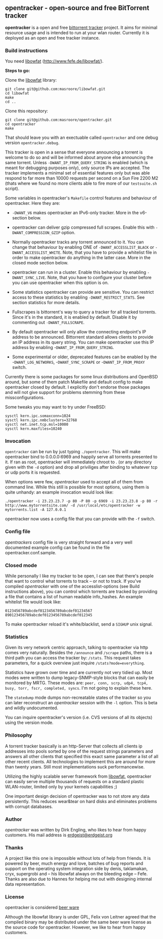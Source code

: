 ## opentracker - open-source and free BitTorrent tracker

**opentracker** is a open and free [bittorrent tracker](http://wiki.theory.org/BitTorrentSpecification) project. It aims for minimal resource usage and is intended to run at your wlan router. Currently it is deployed as an open and free tracker instance.


### Build instructions

You need [libowfat](https://github.com/masroore/libowfat) (http://www.fefe.de/libowfat/).


**Steps to go:**

Clone the [libowfat](https://github.com/masroore/libowfat) library:

	git clone git@github.com:masroore/libowfat.git
	cd libowfat
	make	
	cd ..
	
Clone this repository:

	git clone git@github.com:masroore/opentracker.git
	cd opentracker
	make
	

That should leave you with an exectuable called `opentracker` and one debug version `opentracker.debug`.

This tracker is open in a sense that everyone announcing a torrent is welcome to do so and will be informed about anyone else announcing the same torrent. Unless
`-DWANT_IP_FROM_QUERY_STRING` is enabled (which is meant for debugging purposes only), only source IPs are accepted. The tracker implements a minimal set of
essential features only but was able respond to far more than 10000 requests per second on a Sun Fire 2200 M2 (thats where we found no more clients able to fire
more of our `testsuite.sh` script).

Some variables in opentracker's `Makefile` control features and behaviour of opentracker. Here they are:

* `-DWANT_V6` makes opentracker an IPv6-only tracker. More in the v6-section below.

* opentracker can deliver gzip compressed full scrapes. Enable this with `-DWANT_COMPRESSION_GZIP` option.

* Normally opentracker tracks any torrent announced to it. You can change that behaviour by enabling ONE of `-DWANT_ACCESSLIST_BLACK` or `-DWANT_ACCESSLIST_WHITE`. Note, that you have to provide a whitelist file in order to make opentracker do anything in the latter case. More in the closed mode section below.

* opentracker can run in a cluster. Enable this behaviour by enabling `-DWANT_SYNC_LIVE`. Note, that you have to configure your cluster before you can use opentracker when this option is on.

* Some statistics opentracker can provide are sensitive. You can restrict access to these statistics by enabling `-DWANT_RESTRICT_STATS`. See section statistics for more details.

* Fullscrapes is bittorrent's way to query a tracker for all tracked torrents. Since it's in the standard, it is enabled by default. Disable it by commenting out `-DWANT_FULLSCRAPE`.

* By default opentracker will only allow the connecting endpoint's IP address to be announced. Bittorrent standard allows clients to provide an IP address in its query string. You can make opentracker use this IP address by enabling -`DWANT_IP_FROM_QUERY_STRING`.

* Some experimental or older, deprecated features can be enabled by the -`DWANT_LOG_NETWORKS`, -`DWANT_SYNC_SCRAPE` or -`DWANT_IP_FROM_PROXY` switch.

Currently there is some packages for some linux distributions and OpenBSD around, but some of them patch Makefile and default config to make opentracker closed by default. I explicitly don't endorse those packages and will not give support for problems stemming from these missconfigurations.

Some tweaks you may want to try under FreeBSD:

	sysctl kern.ipc.somaxconn=1024
	sysctl kern.ipc.nmbclusters=32768
	sysctl net.inet.tcp.msl=10000
	sysctl kern.maxfiles=10240



### Invocation

`opentracker` can be run by just typing `./opentracker`. This will make opentracker bind to 0.0.0.0:6969 and happily serve all torrents presented to it. If ran as root, opentracker will immediately chroot to . (or any directory given with the `-d` option) and drop all priviliges after binding to whatever tcp or udp ports it is requested.

When options were few, *opentracker* used to accept all of them from command line. While this still is possible for most options, using them is quite unhandy: an example invocation would look like:

	./opentracker -i 23.23.23.7 -p 80 -P 80 -p 6969 -i 23.23.23.8 -p 80 -r http://www.mytorrentsite.com/ -d /usr/local/etc/opentracker -w mytorrents.list -A 127.0.0.1

opentracker now uses a config file that you can provide with the `-f` switch.


### Config file

*opentrackers* config file is very straight forward and a very well documented example config can be found in the file opentracker.conf.sample.


### Closed mode

While personally I like my tracker to be open, I can see that there's people that want to control what torrents to track – or not to track. If you've compiled *opentracker* with one of the accesslist-options (see Build instructions above), you can control which torrents are tracked by providing a file that contains a list of human readable info_hashes. An example whitelist file would look like:

	0123456789abcdef0123456789abcdef01234567
	890123456789abcdef0123456789abcdef012345

To make opentracker reload it's white/blacklist, send a `SIGHUP` unix signal.


### Statistics

Given its very network centric approach, talking to opentracker via http comes very naturally. Besides the `/announce` and `/scrape` paths, there is a third path you can access the tracker by: `/stats`. This request takes parameters, for a quick overview just inquire `/stats?mode=everything`.

Statistics have grown over time and are currently not very tidied up. Most modes were written to dump legacy-SNMP-style blocks that can easily be monitored by MRTG. These modes are: `peer, conn, scrp, udp4, tcp4, busy, torr, fscr, completed, syncs`. I'm not going to explain these here.

The `statedump` mode dumps non-recreatable states of the tracker so you can later reconstruct an *opentracker* session with the `-l` option. This is beta and wildly undocumented.

You can inquire opentracker's version (i.e. CVS versions of all its objects) using the version mode.


### Philosophy

A torrent tracker basically is an http-Server that collects all clients ip addresses into pools sorted by one of the request strings parameters and answers all other clients that specified this exact same parameter a list of all other recent clients. All technologies to implement this are around for more than twenty years. Still most implementations suck performancewise.

Utilizing the highly scalable server framework from [libowfat](https://github.com/masroore/libowfat), opentracker can easily serve multiple thousands of requests on a standard plastic WLAN-router, limited only by your kernels capabilities ;)

One important design decision of opentracker was to not store any data persistently. This reduces wear&tear on hard disks and eliminates problems with corrupt databases.


### Author

*opentracker* was written by Dirk Engling, who likes to hear from happy customers. His mail address is erdgeist@erdgeist.org


### Thanks

A project like this one is impossible without lots of help from friends. It is powered by beer, much energy and love, batches of bug reports and support on the operating system integration side by denis, taklamakan, cryx, supergrobi and – his libowfat always on the bleeding edge – Fefe. Thanks are also due to Hannes for helping me out with designing internal data representation.


### License

opentracker is considered [beer ware](http://en.wikipedia.org/wiki/Beerware)

Although the libowfat library is under GPL, Felix von Leitner agreed that the compiled binary may be distributed under the same beer ware license as the source code for opentracker. However, we like to hear from happy customers.
